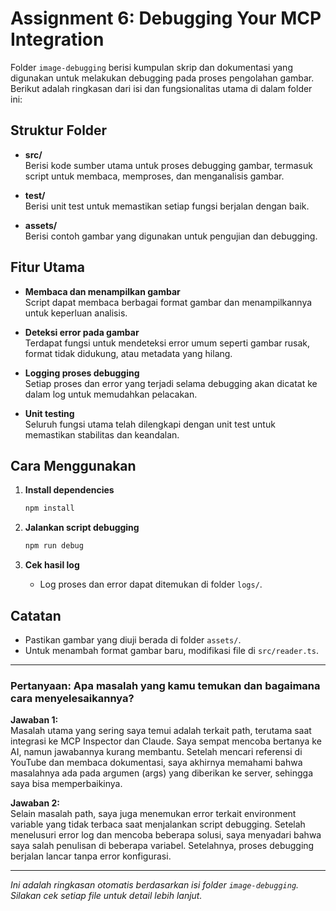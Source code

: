 # Assignment 6: Debugging Your MCP Integration

Folder `image-debugging` berisi kumpulan skrip dan dokumentasi yang digunakan untuk melakukan debugging pada proses pengolahan gambar. Berikut adalah ringkasan dari isi dan fungsionalitas utama di dalam folder ini:

## Struktur Folder

- **src/**  
  Berisi kode sumber utama untuk proses debugging gambar, termasuk script untuk membaca, memproses, dan menganalisis gambar.

- **test/**  
  Berisi unit test untuk memastikan setiap fungsi berjalan dengan baik.

- **assets/**  
  Berisi contoh gambar yang digunakan untuk pengujian dan debugging.

## Fitur Utama

- **Membaca dan menampilkan gambar**  
  Script dapat membaca berbagai format gambar dan menampilkannya untuk keperluan analisis.

- **Deteksi error pada gambar**  
  Terdapat fungsi untuk mendeteksi error umum seperti gambar rusak, format tidak didukung, atau metadata yang hilang.

- **Logging proses debugging**  
  Setiap proses dan error yang terjadi selama debugging akan dicatat ke dalam log untuk memudahkan pelacakan.

- **Unit testing**  
  Seluruh fungsi utama telah dilengkapi dengan unit test untuk memastikan stabilitas dan keandalan.

## Cara Menggunakan

1. **Install dependencies**
   ```bash
   npm install
   ```

2. **Jalankan script debugging**
   ```bash
   npm run debug
   ```

3. **Cek hasil log**
   - Log proses dan error dapat ditemukan di folder `logs/`.

## Catatan

- Pastikan gambar yang diuji berada di folder `assets/`.
- Untuk menambah format gambar baru, modifikasi file di `src/reader.ts`.

---

### Pertanyaan: Apa masalah yang kamu temukan dan bagaimana cara menyelesaikannya?

**Jawaban 1:**  
Masalah utama yang sering saya temui adalah terkait path, terutama saat integrasi ke MCP Inspector dan Claude. Saya sempat mencoba bertanya ke AI, namun jawabannya kurang membantu. Setelah mencari referensi di YouTube dan membaca dokumentasi, saya akhirnya memahami bahwa masalahnya ada pada argumen (args) yang diberikan ke server, sehingga saya bisa memperbaikinya.

**Jawaban 2:**  
Selain masalah path, saya juga menemukan error terkait environment variable yang tidak terbaca saat menjalankan script debugging. Setelah menelusuri error log dan mencoba beberapa solusi, saya menyadari bahwa saya salah penulisan di beberapa variabel. Setelahnya, proses debugging berjalan lancar tanpa error konfigurasi.

---

_Ini adalah ringkasan otomatis berdasarkan isi folder `image-debugging`. Silakan cek setiap file untuk detail lebih lanjut._